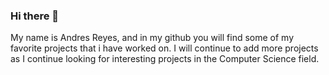 ### Hi there 👋

My name is Andres Reyes, and in my github you will find some of my favorite projects that i have worked on. I will continue to add more projects as I continue looking for interesting projects in the Computer Science field. 

<!--
**andresreyesg4/andresreyesg4** is a ✨ _special_ ✨ repository because its `README.md` (this file) appears on your GitHub profile.

Here are some ideas to get you started:

- 🔭 I’m currently working on ...
- 🌱 I’m currently learning ...
- 👯 I’m looking to collaborate on ...
- 🤔 I’m looking for help with ...
- 💬 Ask me about ...
- 📫 How to reach me: ...
- 😄 Pronouns: ...
- ⚡ Fun fact: ...
-->

